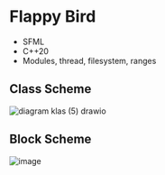 # Flappy Bird
- SFML
- C++20
- Modules, thread, filesystem, ranges

## Class Scheme

![diagram klas (5) drawio](https://github.com/Zalezny/FlappyBird/assets/65240240/a0591853-eec6-4cc4-89fc-a3539d261556)

## Block Scheme

![image](https://github.com/Zalezny/FlappyBird/assets/65240240/af3b5874-ec2d-40ed-b321-5822dfb8e96f)
